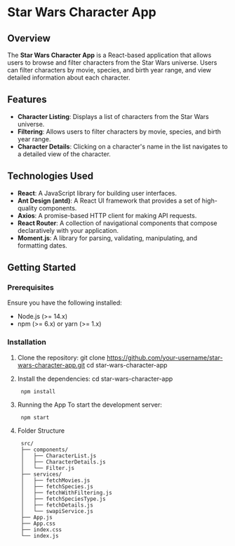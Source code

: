 # Star Wars Character App

## Overview

The **Star Wars Character App** is a React-based application that allows users to browse and filter characters from the Star Wars universe. Users can filter characters by movie, species, and birth year range, and view detailed information about each character.

## Features

- **Character Listing**: Displays a list of characters from the Star Wars universe.
- **Filtering**: Allows users to filter characters by movie, species, and birth year range.
- **Character Details**: Clicking on a character's name in the list navigates to a detailed view of the character.

## Technologies Used

- **React**: A JavaScript library for building user interfaces.
- **Ant Design (antd)**: A React UI framework that provides a set of high-quality components.
- **Axios**: A promise-based HTTP client for making API requests.
- **React Router**: A collection of navigational components that compose declaratively with your application.
- **Moment.js**: A library for parsing, validating, manipulating, and formatting dates.

## Getting Started

### Prerequisites

Ensure you have the following installed:

- Node.js (>= 14.x)
- npm (>= 6.x) or yarn (>= 1.x)

### Installation

1. Clone the repository:
   git clone https://github.com/your-username/star-wars-character-app.git
   cd star-wars-character-app

2. Install the dependencies:
        cd star-wars-character-app
        
        npm install

2. Running the App
    To start the development server:
        
        npm start

3. Folder Structure

        src/
        ├── components/
        │   ├── CharacterList.js
        │   ├── CharacterDetails.js
        │   └── Filter.js
        ├── services/
        │   ├── fetchMovies.js
        │   ├── fetchSpecies.js
        │   ├── fetchWithFiltering.js
        │   ├── fetchSpeciesType.js
        │   ├── fetchDetails.js
        │   └── swapiService.js
        ├── App.js
        ├── App.css
        ├── index.css
        └── index.js